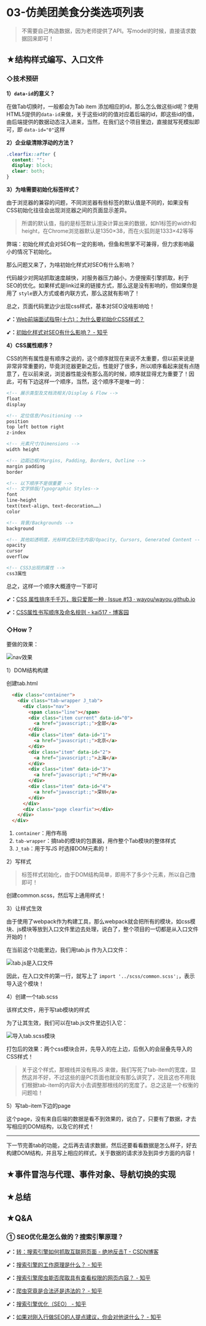 # 03-仿美团美食分类选项列表

> 不需要自己构造数据，因为老师提供了API。写model的时候，直接请求数据回来即可！

## ★结构样式编写、入口文件

### ◇技术预研

**1）`data-id`的意义？**

在做Tab切换时，一般都会为Tab item 添加相应的id，那么怎么做这些id呢？使用HTML5提供的`data-id`来做，关于这些id的的值对应着后端的id，即这些id的值，由后端提供的数据动态注入进来，当然，在我们这个项目里边，直接就写死模拟即可，即 `data-id="0"`这样

**2）企业级清除浮动的方法？**

``` css
.clearfix::after {
  content: "";
  display: block;
  clear: both;
}
```

**3）为啥需要初始化标签样式？**

由于浏览器的兼容的问题，不同浏览器有些标签的默认值是不同的，如果没有CSS初始化往往会出现浏览器之间的页面显示差异。

> 所谓的默认值，指的是标签默认渲染计算出来的数据，如h1标签的width和height，在Chrome浏览器默认是1350×38，而在火狐则是1333×42等等

弊端：初始化样式会对SEO有一定的影响，但鱼和熊掌不可兼得，但力求影响最小的情况下初始化。

那么问题又来了，为啥初始化样式对SEO有什么影响？

代码越少对网站抓取速度越快，对服务器压力越小，方便搜索引擎抓取，利于SEO的优化。如果样式是link过来的链接方式，那么这是没有影响的，但如果你是用了 `style`嵌入方式或者内联方式，那么这就有影响了！

总之，页面代码里边少出现css样式，基本对SEO没啥影响哈！


**➹：**[Web前端面试指导(十六)：为什么要初始化CSS样式？](https://blog.csdn.net/lxcao/article/details/52678973#)

**➹：**[初始化样式对SEO有什么影响？ - 知乎](https://www.zhihu.com/question/319675561)

**4）CSS属性顺序？**

CSS的所有属性是有顺序之说的，这个顺序就现在来说不太重要，但以前来说是非常非常重要的，毕竟浏览器更新之后，性能好了很多，所以顺序看起来就有点随意了，在以前来说，浏览器性能没有那么高的时候，顺序就显得尤为重要了！因此，可有下边这样一个顺序，当然，这个顺序不是唯一的：

```html
<!-- 展示类型及文档流相关/Display & Flow -->
float
display

<!-- 定位信息/Positioning -->
position
top left bottom right
z-index

<!-- 元素尺寸/Dimensions -->
width height

<!-- 边距边框/Margins, Padding, Borders, Outline -->
margin padding
border

<!-- 以下顺序不是很重要 -->
<!-- 文字排版/Typographic Styles-->
font
line-height
text(text-align、text-decoration……)
color

<!-- 背景/Backgrounds -->
background

<!-- 其他如透明度，光标样式及衍生内容/Opacity, Cursors, Generated Content -->
opacity
cursor
overflow

<!-- CSS3出现的属性 -->
css3属性
```

总之，这样一个顺序大概遵守一下即可

**➹：**[CSS 属性排序千千万，我只爱那一种 · Issue #13 · wayou/wayou.github.io](https://github.com/wayou/wayou.github.io/issues/13)

**➹：**[CSS属性书写顺序及命名规则 - kai517 - 博客园](https://www.cnblogs.com/wybie/p/3689867.html)













### ◇How？

要做的效果：

![nav效果](assets/img/2019-11-14-19-00-21.png)

1）DOM结构构建

创建tab.html

``` html
  <div class="container">
    <div class="tab-wrapper J_tab">
      <div class="nav">
        <span class="line"></span>
        <div class="item current" data-id="0">
          <a href="javascript:;">全部</a>
        </div>
        <div class="item" data-id="1">
          <a href="javascript:;">北京</a>
        </div>
        <div class="item" data-id="2">
          <a href="javascript:;">上海</a>
        </div>
        <div class="item" data-id="3">
          <a href="javascript:;">广州</a>
        </div>
        <div class="item" data-id="4">
          <a href="javascript:;">深圳</a>
        </div>
      </div>
      <div class="page clearfix"></div>
    </div>
  </div>

```

1. `container`：用作布局
2. `tab-wrapper`：搞tab的模块的包裹器，用作整个Tab模块的整体样式
3. `J_tab`：用于写JS 时选择DOM元素的！


2）写样式

> 标签样式初始化，由于DOM结构简单，即用不了多少个元素，所以自己撸即可！

创建common.scss，然后写上通用样式！

3）让样式生效

由于使用了webpack作为构建工具，那么webpack就会把所有的模块，如css模块、js模块等放到入口文件里边去处理，说白了，整个项目的一切都是从入口文件开始的！

在当前这个功能里边，我们用tab.js 作为入口文件：

![tab.js是入口文件](assets/img/2019-11-12-18-14-33.png)

因此，在入口文件的第一行，就写上了 `import '../scss/common.scss';`，表示导入这个模块！

4）创建一个tab.scss

该样式文件，用于写tab模块的样式

为了让其生效，我们可以在tab.js文件里边引入它：

![导入tab.scss模块](assets/img/2019-11-14-17-22-45.png)

打包后的效果：两个css模块合并，先导入的在上边，后倒入的会层叠先导入的CSS样式！

> 关于这个样式，那根线并没有用JS 来做，我们写死了tab-item的宽度，显然这并不好，不过这些的是PC页面也就没有那么讲究了，况且这也不用我们根据tab-item的内容大小去调整那根线的的宽度了。总之这是一个权衡的问题哈！

5）写tab-item下边的page

这个page，没有来自后端的数据是看不到效果的，说白了，只要有了数据，才去写相应的DOM结构，以及它的样式！

---

下一节完善tab的功能，之后再去请求数据，然后还要看看数据是怎么样子，好去构建DOM结构，并且写上相应的样式，关于数据的请求涉及到异步方面的内容！

## ★事件冒泡与代理、事件对象、导航切换的实现



## ★总结

## ★Q&A

### ① SEO优化是怎么做的？搜索引擎原理？

**➹：**[转：搜索引擎如何抓取互联网页面 - 绝地反击T - CSDN博客](https://blog.csdn.net/u012110719/article/details/46958375)

**➹：**[搜索引擎的工作原理是什么？ - 知乎](https://www.zhihu.com/question/19937854)

**➹：**[搜索引擎爬虫能否爬取具有查看权限的网页内容？ - 知乎](https://www.zhihu.com/question/37918352)

**➹：**[爬虫究竟是合法还是违法的？ - 知乎](https://www.zhihu.com/question/291554395)

**➹：**[搜索引擎优化（SEO） - 知乎](https://www.zhihu.com/topic/19554326/hot)

**➹：**[如果对刚入行做SEO的人提点建议，你会对他说什么？ - 知乎](https://www.zhihu.com/question/290716308)